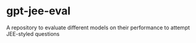 # gpt-jee-eval
A repository to evaluate different models on their performance to attempt JEE-styled questions
